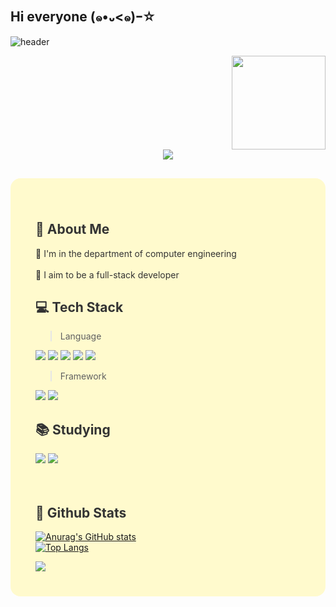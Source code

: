 ## Hi everyone (๑•᎑<๑)ｰ☆ 

<!--
**minseonju/minseonju** is a ✨ _special_ ✨ repository because its `README.md` (this file) appears on your GitHub profile.
-->
<!-- 🌼 Header Section -->
![header](https://capsule-render.vercel.app/api?type=speech&color=0:a8edea,100:fed6e3&height=200&text=Welcome%20to%20Seonju's%20Github!&fontSize=50&fontAlign=50&fontAlignY=40&animation=blinking)


<div align="right">
<img src="https://media4.giphy.com/media/v1.Y2lkPTc5MGI3NjExbHJnMmlxZmthNTZreG5sMzF6ZDY2bXF3ZndoaWZ1b2J5aGUwMjJ2ZCZlcD12MV9pbnRlcm5hbF9naWZfYnlfaWQmY3Q9cw/4XXo8A7CIW1lZGgdhm/giphy.gif" width="150" />
</div>

<div align="center">
 <a href="mailto:your.10sc1108@naver.com">
  <img src="https://img.shields.io/badge/Mail-FFC0CB?style=flat-square&logo=Gmail&logoColor=white"/>
</a>
</div>


<!-- 🌼 Body Section -->
<div align="left" style="
  background-color:lemonchiffon;
  padding:40px;
  border-radius:16px;
  color:#333;
  margin-top:30px;
  ">
 


  <h2>🐻 About Me</h2>
  <p>
    🌱 I'm in the department of computer engineering<br/><br/>
    🌳 I aim to be a full-stack developer
  </p>

  <h2>💻  Tech Stack</h2>

 > Language
<!--C++-->
<img src="https://img.shields.io/badge/C++-00599C?style=flat-square&logo=C%2B%2B&logoColor=white"/>
<!--JavaScript-->
<img src="https://img.shields.io/badge/JavaScript-F7DF1E?style=flat-square&logo=JavaScript&logoColor=white"/>
<!--HTML5-->
<img src="https://img.shields.io/badge/HTML5-E34F26?style=flat-square&logo=HTML5&logoColor=white"/>
<!--CSS-->
<img src="https://img.shields.io/badge/CSS3-1572B6?style=flat-square&logo=CSS3&logoColor=white"/>
<!--Dart-->
<img src="https://img.shields.io/badge/Dart-0175C2?style=flat-square&logo=Dart&logoColor=white"/>

>Framework
<!--React-->
  <img src="https://img.shields.io/badge/React-61DAFB?style=flat-square&logo=React&logoColor=white&Color=white"/>
  <!--Flutter-->
<img src="https://img.shields.io/badge/Flutter-02569B?style=flat-square&logo=Flutter&logoColor=white"/>
 

   <h2>📚 Studying</h2>
  <!--Java-->
<img src="https://img.shields.io/badge/Java-007396?style=flat-square&logo=OpenJDK&logoColor=white"/>
<!--Spring-->
<img src="https://img.shields.io/badge/Spring-6DB33F?style=flat-square&logo=Spring&logoColor=white"/>
<br/>
<br/>
<br/>



## 🤔 Github Stats
  [![Anurag's GitHub stats](https://github-readme-stats.vercel.app/api?username=minseonju)](https://github.com/anuraghazra/github-readme-stats)
  <br/>
  [![Top Langs](https://github-readme-stats.vercel.app/api/top-langs/?username=minseonju)](https://github.com/anuraghazra/github-readme-stats)
  

<img src="https://readme-typing-svg.herokuapp.com?font=Source+Code+Pro&weight=700&pause=1000&color=F77FA1&width=435&lines=Thank+you+for+visiting+my+github!;Success+doesn't+come+overnight.;He+can+do,+She+can+do+Why+not+me?" />


</div>

